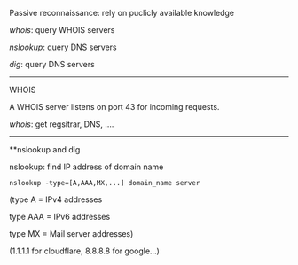 Passive reconnaissance: rely on puclicly available knowledge

*whois*: query WHOIS servers

*nslookup*: query DNS servers

*dig*: query DNS servers

-----------
WHOIS

A WHOIS server listens on port 43 for incoming requests.

*whois*: get regsitrar, DNS, ....



-----------
**nslookup and dig

nslookup: find IP address of domain name

    nslookup -type=[A,AAA,MX,...] domain_name server 
  
(type A = IPv4 addresses

type AAA = IPv6 addresses

type MX = Mail server addresses)
    
(1.1.1.1 for cloudflare, 8.8.8.8 for google...)
    
     
